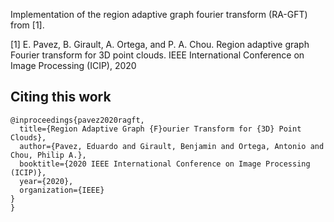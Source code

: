 Implementation of the region adaptive graph fourier transform (RA-GFT) from [1].






[1] E. Pavez, B. Girault, A. Ortega, and P. A. Chou. Region adaptive graph Fourier transform  for  3D  point  clouds. IEEE  International  Conference  on  Image  Processing  (ICIP), 2020


## Citing this work
```
@inproceedings{pavez2020ragft,
  title={Region Adaptive Graph {F}ourier Transform for {3D} Point Clouds},
  author={Pavez, Eduardo and Girault, Benjamin and Ortega, Antonio and Chou, Philip A.},
  booktitle={2020 IEEE International Conference on Image Processing (ICIP)},
  year={2020},
  organization={IEEE}
}
}
```

